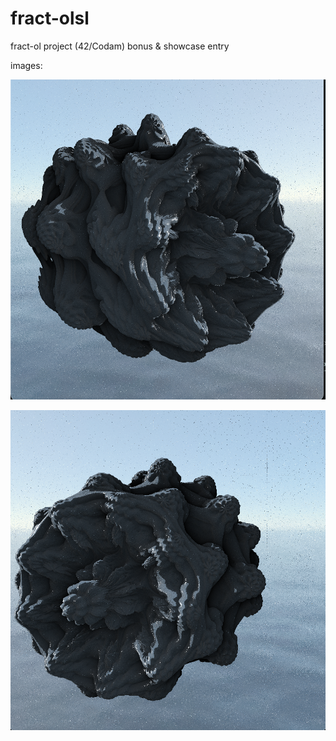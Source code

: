 # fract-olsl
fract-ol project (42/Codam) bonus &amp; showcase entry

images:

<p align="center">
<img src="images/one.png" width="512" height="512"></img>
</p>

<p align="center">
<img src="images/two.png" width="512" height="512"></img>
</p>

